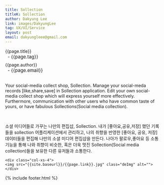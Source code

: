 ```yaml
---
title: Sollection
titleK: Sollection
author: Dakyung Lee
link: images/DakyungLee
tag: UX/UI/Service
layout: post
email: dakyungleee@gmail.com
---	
```


<div class="container">

<div class="deDep">
{{page.title}}<br>
<p style="font-size:15px; margin:0px; padding:0px 0px 0px 8px; margin:0px 0px 8px 0px;">- {{page.tag}}</p>
{{page.author}}<br>
<p style="font-size:15px; margin:0px; padding:0px 0px 0px 8px;">- {{page.email}}</p>
</div>

<br>

<div class="det lato">



Your social-media collect shop, Sollection. Manage your social-meda records [like,share,save] in Sollection application. Edit your own social-media collect shop which will express yourself more effectively. Furthermore, communication with other users who have common taste of yours, or have fabulous Sollections(Social media collection).



</div>

<br>

<div class="noto">

소셜 미디어들로 가꾸는 나만의 편집샵, 
Sollection. 내가 [좋아요,공유,저장] 했던 기록들을 sollection 어플리케이션에서 관리하고, 나의 취향을 반영한 [좋아요, 공유, 저장] 데이터들을 편집해 나만의 소셜 미디어 편집샵을 만든다. 나아가 팔로우,좋아요 등 소통 기능을 통해 나와 취향이 비슷한, 혹은 더욱 멋진 Sollection(Social media collection)들을 보유한 다른 유저들과 소통한다.


</div>

<div class="row noto">
	
	<div class="col-xs-4">
	<img src="{{site.baseurl}}/{{page.link}}.jpg" class="deImg" alt=""></div>
	
</div>

	

</div> 

{% include footer.html %}